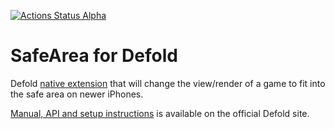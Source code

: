 [![Actions Status Alpha](https://github.com/defold/extension-safearea/actions/workflows/bob.yml/badge.svg)](https://github.com/defold/extension-safearea/actions)

# SafeArea for Defold

Defold [native extension](https://www.defold.com/manuals/extensions/) that will change the view/render of a game to fit into the safe area on newer iPhones.

[Manual, API and setup instructions](https://www.defold.com/extension-safearea/) is available on the official Defold site.
